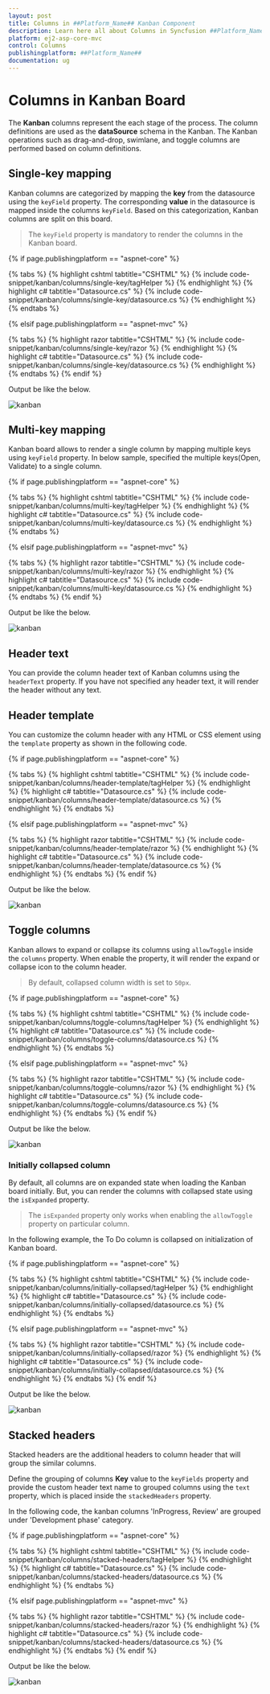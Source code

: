 ```yaml
---
layout: post
title: Columns in ##Platform_Name## Kanban Component
description: Learn here all about Columns in Syncfusion ##Platform_Name## Kanban component of Syncfusion Essential JS 2 and more.
platform: ej2-asp-core-mvc
control: Columns
publishingplatform: ##Platform_Name##
documentation: ug
---
```



# Columns in Kanban Board

The **Kanban** columns represent the each stage of the process. The column definitions are used as the **dataSource** schema in the Kanban. The Kanban operations such as drag-and-drop, swimlane, and toggle columns are performed based on column definitions.

## Single-key mapping

Kanban columns are categorized by mapping the **key** from the datasource using the `keyField` property. The corresponding **value** in the datasource is mapped inside the columns `keyField`.  Based on this categorization, Kanban columns are split on this board.

> The `keyField` property is mandatory to render the columns in the Kanban board.

{% if page.publishingplatform == "aspnet-core" %}

{% tabs %}
{% highlight cshtml tabtitle="CSHTML" %}
{% include code-snippet/kanban/columns/single-key/tagHelper %}
{% endhighlight %}
{% highlight c# tabtitle="Datasource.cs" %}
{% include code-snippet/kanban/columns/single-key/datasource.cs %}
{% endhighlight %}
{% endtabs %}

{% elsif page.publishingplatform == "aspnet-mvc" %}

{% tabs %}
{% highlight razor tabtitle="CSHTML" %}
{% include code-snippet/kanban/columns/single-key/razor %}
{% endhighlight %}
{% highlight c# tabtitle="Datasource.cs" %}
{% include code-snippet/kanban/columns/single-key/datasource.cs %}
{% endhighlight %}
{% endtabs %}
{% endif %}



Output be like the below.

![kanban](./images/singel-key.PNG)

## Multi-key mapping

Kanban board allows to render a single column by mapping multiple keys using `keyField` property. In below sample, specified the multiple keys(Open, Validate) to a single column.

{% if page.publishingplatform == "aspnet-core" %}

{% tabs %}
{% highlight cshtml tabtitle="CSHTML" %}
{% include code-snippet/kanban/columns/multi-key/tagHelper %}
{% endhighlight %}
{% highlight c# tabtitle="Datasource.cs" %}
{% include code-snippet/kanban/columns/multi-key/datasource.cs %}
{% endhighlight %}
{% endtabs %}

{% elsif page.publishingplatform == "aspnet-mvc" %}

{% tabs %}
{% highlight razor tabtitle="CSHTML" %}
{% include code-snippet/kanban/columns/multi-key/razor %}
{% endhighlight %}
{% highlight c# tabtitle="Datasource.cs" %}
{% include code-snippet/kanban/columns/multi-key/datasource.cs %}
{% endhighlight %}
{% endtabs %}
{% endif %}



Output be like the below.

![kanban](./images/multi-key.PNG)

## Header text

You can provide the column header text of Kanban columns using the `headerText` property. If you have not specified any header text, it will render the header without any text.

## Header template

You can customize the column header with any HTML or CSS element using the `template` property as shown in the following code.

{% if page.publishingplatform == "aspnet-core" %}

{% tabs %}
{% highlight cshtml tabtitle="CSHTML" %}
{% include code-snippet/kanban/columns/header-template/tagHelper %}
{% endhighlight %}
{% highlight c# tabtitle="Datasource.cs" %}
{% include code-snippet/kanban/columns/header-template/datasource.cs %}
{% endhighlight %}
{% endtabs %}

{% elsif page.publishingplatform == "aspnet-mvc" %}

{% tabs %}
{% highlight razor tabtitle="CSHTML" %}
{% include code-snippet/kanban/columns/header-template/razor %}
{% endhighlight %}
{% highlight c# tabtitle="Datasource.cs" %}
{% include code-snippet/kanban/columns/header-template/datasource.cs %}
{% endhighlight %}
{% endtabs %}
{% endif %}



Output be like the below.

![kanban](./images/header-template.PNG)

## Toggle columns

Kanban allows to expand or collapse its columns using `allowToggle` inside the `columns` property. When enable the property, it will render the expand or collapse icon to the column header.

> By default, collapsed column width is set to `50px`.

{% if page.publishingplatform == "aspnet-core" %}

{% tabs %}
{% highlight cshtml tabtitle="CSHTML" %}
{% include code-snippet/kanban/columns/toggle-columns/tagHelper %}
{% endhighlight %}
{% highlight c# tabtitle="Datasource.cs" %}
{% include code-snippet/kanban/columns/toggle-columns/datasource.cs %}
{% endhighlight %}
{% endtabs %}

{% elsif page.publishingplatform == "aspnet-mvc" %}

{% tabs %}
{% highlight razor tabtitle="CSHTML" %}
{% include code-snippet/kanban/columns/toggle-columns/razor %}
{% endhighlight %}
{% highlight c# tabtitle="Datasource.cs" %}
{% include code-snippet/kanban/columns/toggle-columns/datasource.cs %}
{% endhighlight %}
{% endtabs %}
{% endif %}



Output be like the below.

![kanban](./images/toggle-columns.PNG)

### Initially collapsed column

By default, all columns are on expanded state when loading the Kanban board initially. But, you can render the columns with collapsed state using the `isExpanded` property.

>The `isExpanded` property only works when enabling the `allowToggle` property on particular column.

In the following example, the To Do column is collapsed on initialization of Kanban board.

{% if page.publishingplatform == "aspnet-core" %}

{% tabs %}
{% highlight cshtml tabtitle="CSHTML" %}
{% include code-snippet/kanban/columns/initially-collapsed/tagHelper %}
{% endhighlight %}
{% highlight c# tabtitle="Datasource.cs" %}
{% include code-snippet/kanban/columns/initially-collapsed/datasource.cs %}
{% endhighlight %}
{% endtabs %}

{% elsif page.publishingplatform == "aspnet-mvc" %}

{% tabs %}
{% highlight razor tabtitle="CSHTML" %}
{% include code-snippet/kanban/columns/initially-collapsed/razor %}
{% endhighlight %}
{% highlight c# tabtitle="Datasource.cs" %}
{% include code-snippet/kanban/columns/initially-collapsed/datasource.cs %}
{% endhighlight %}
{% endtabs %}
{% endif %}



Output be like the below.

![kanban](./images/initially-collapsed.PNG)

## Stacked headers

Stacked headers are the additional headers to column header that will group the similar columns.

Define the grouping of columns **Key** value to the `keyFields` property and provide the custom header text name to grouped columns using the `text` property, which is placed inside the `stackedHeaders` property.

In the following code, the kanban columns 'InProgress, Review' are grouped under 'Development phase' category.

{% if page.publishingplatform == "aspnet-core" %}

{% tabs %}
{% highlight cshtml tabtitle="CSHTML" %}
{% include code-snippet/kanban/columns/stacked-headers/tagHelper %}
{% endhighlight %}
{% highlight c# tabtitle="Datasource.cs" %}
{% include code-snippet/kanban/columns/stacked-headers/datasource.cs %}
{% endhighlight %}
{% endtabs %}

{% elsif page.publishingplatform == "aspnet-mvc" %}

{% tabs %}
{% highlight razor tabtitle="CSHTML" %}
{% include code-snippet/kanban/columns/stacked-headers/razor %}
{% endhighlight %}
{% highlight c# tabtitle="Datasource.cs" %}
{% include code-snippet/kanban/columns/stacked-headers/datasource.cs %}
{% endhighlight %}
{% endtabs %}
{% endif %}



Output be like the below.

![kanban](./images/stacked-header.PNG)